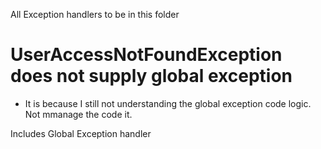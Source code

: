 All Exception handlers to be in this folder

# UserAccessNotFoundException does not supply global exception
- It is because I still not understanding the global exception code logic. Not mmanage the code it.

Includes Global Exception handler